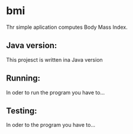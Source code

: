 # bmi
Thr simple aplication computes Body Mass Index.

## Java version:
This projesct is written ina Java version

## Running:
In oder to run the program you have to...

## Testing:

In oder to the program you have to...
